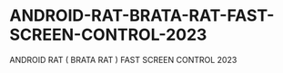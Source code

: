 # ANDROID-RAT-BRATA-RAT-FAST-SCREEN-CONTROL-2023
ANDROID RAT ( BRATA RAT ) FAST SCREEN CONTROL 2023

